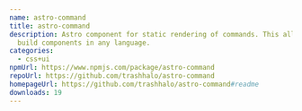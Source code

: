 ```yaml
---
name: astro-command
title: astro-command
description: Astro component for static rendering of commands. This allows you
  build components in any language.
categories:
  - css+ui
npmUrl: https://www.npmjs.com/package/astro-command
repoUrl: https://github.com/trashhalo/astro-command
homepageUrl: https://github.com/trashhalo/astro-command#readme
downloads: 19
---
```

